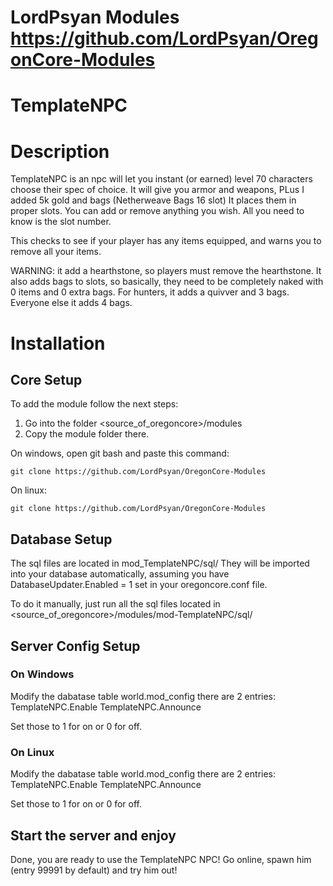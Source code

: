 # LordPsyan Modules https://github.com/LordPsyan/OregonCore-Modules

# TemplateNPC

# Description
TemplateNPC is an npc will let you instant (or earned) level 70 characters choose their spec of choice. It will give you armor and weapons, PLus I added 5k gold and bags (Netherweave Bags 16 slot)
It places them in proper slots. You can add or remove anything you wish. All you need to know is the slot number.

This checks to see if your player has any items equipped, and warns you to remove all your items.

WARNING: it add a hearthstone, so players must remove the hearthstone. It also adds bags to slots, so basically, they need to be completely naked with 0 items and 0 extra bags.
For hunters, it adds a quivver and 3 bags. Everyone else it adds 4 bags.


# Installation
## Core Setup

To add the module follow the next steps:
1. Go into the folder <source_of_oregoncore>/modules
2. Copy the module folder there.

On windows, open git bash and paste this command:
```
git clone https://github.com/LordPsyan/OregonCore-Modules
```
On linux:

```
git clone https://github.com/LordPsyan/OregonCore-Modules
```

## Database Setup
The sql files are located in mod_TemplateNPC/sql/
They will be imported into your database automatically, assuming you have
DatabaseUpdater.Enabled = 1
set in your oregoncore.conf file.

To do it manually, just run all the sql files located in <source_of_oregoncore>/modules/mod-TemplateNPC/sql/


## Server Config Setup
### On Windows
Modify the dabatase table world.mod_config
there are 2 entries:
	TemplateNPC.Enable
	TemplateNPC.Announce

Set those to 1 for on or 0 for off.

### On Linux
Modify the dabatase table world.mod_config
there are 2 entries:
	TemplateNPC.Enable
	TemplateNPC.Announce

Set those to 1 for on or 0 for off.

## Start the server and enjoy
Done, you are ready to use the TemplateNPC NPC! Go online, spawn him (entry 99991 by default) and try him out!
